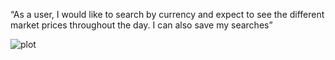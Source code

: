 “As a user, I would like to search by currency and expect to see the different market prices throughout the day.
I can also save my searches”

![plot](https://github.com/hong710/Crypto_markket_tracking/blob/main/imgs/Project_1.PNG)
